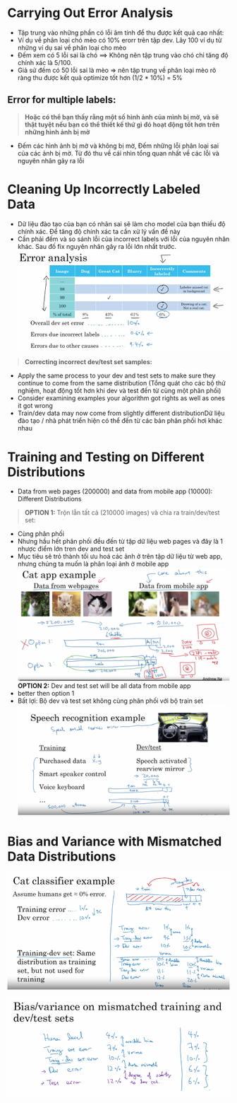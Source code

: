 # Carrying Out Error Analysis
+ Tập trung vào những phần có lỗi âm tính để thu được kết quả cao nhất: 
+ Ví dụ về phân loại chó mèo có 10% erorr trên tập dev. Lây 100 ví dụ từ những ví dụ sai về phân loại cho mèo
+ Đếm xem có 5 lỗi sai là chó ==> Không nên tập trung vào chó chỉ tăng độ chính xác là 5/100.
+ Giả sử đếm có 50 lỗi sai là mèo => nên tập trung về phân loại mèo rõ ràng thu được kết quả optimize tốt hơn (1/2 * 10%) = 5%
## Error for multiple labels:
> **Hoặc có thể bạn thấy rằng một số hình ảnh của mình bị mờ, và sẽ thật tuyệt nếu bạn có thể thiết kế thứ gì đó hoạt động tốt hơn trên những hình ảnh bị mờ**
+ Đếm các hình ảnh bị mờ và không bị mờ, Đếm những lỗi phân loại sai của các ảnh bị mờ. Từ đó thu về cái nhìn tổng quan nhất về các lỗi và nguyên nhân gây ra lỗi
# **Cleaning Up Incorrectly Labeled Data** 
+ Dữ liệu đào tạo của bạn có nhãn sai sẽ làm cho model của bạn thiếu độ chính xác. Để tăng độ chính xác ta cần xử lý vấn đề này
+ Cần phải đếm và so sánh lỗi của incorrect labels với lỗi của nguyên nhân khác. Sau đố fix nguyên nhân gây ra lỗi lớn nhất trước.
![NOTE](https://github.com/denotevn/Deep-Learning-Specialization-Coursera/blob/main/C3%20-%20Structuring%20Machine%20Learning%20Projects/image/Screenshot%20from%202022-09-04%2021-35-24.png)

> **Correcting incorrect dev/test set samples:**
+ Apply the same process to your dev and test sets to make sure they continue to come from the same distribution (Tổng quát cho các bộ thử nghiệm, hoạt động tốt hơn khi dev và test đến từ cùng một phân phối)
+ Consider examining examples your algorithm got rights as well as ones it got wrong
+ Train/dev data may now come from slightly different distributionDữ liệu đào tạo / nhà phát triển hiện có thể đến từ các bản phân phối hơi khác nhau
# **Training and Testing on Different Distributions**
+ Data from web pages (200000) and data from mobile app (10000): Different Distributions
> **OPTION 1:** Trộn lẫn tất cả (210000 images) và chia ra train/dev/test set:
  + Cùng phân phối
  + Nhưng hầu hết phân phối đều đến từ tập dữ liệu web pages và đây là 1 nhược điểm lớn tren dev and test set
  + Mục tiêu sẽ trỏ thành tối ưu hoá các ảnh ở trên tập dữ liệu từ web app, nhưng chúng ta muốn là phân loại ảnh ở mobile app
  ![Knowledge](https://github.com/denotevn/Deep-Learning-Specialization-Coursera/blob/main/C3%20-%20Structuring%20Machine%20Learning%20Projects/image/difference%20distributions.png)
**OPTION 2:** Dev and test set will be all data from mobile app
  + better then option 1
  + Bất lợi: Bộ dev và test set không cùng phân phối với bộ train set
![Knowledge](https://github.com/denotevn/Deep-Learning-Specialization-Coursera/blob/main/C3%20-%20Structuring%20Machine%20Learning%20Projects/image/Speech%20recognition%20ex.png)

# **Bias and Variance with Mismatched Data Distributions**
![Cat examples](https://github.com/denotevn/Deep-Learning-Specialization-Coursera/blob/main/C3%20-%20Structuring%20Machine%20Learning%20Projects/image/Mismatched%20training%20and%20devtest%20set.png)

![More examples](https://github.com/denotevn/Deep-Learning-Specialization-Coursera/blob/main/C3%20-%20Structuring%20Machine%20Learning%20Projects/image/Bias%20Variance.png)